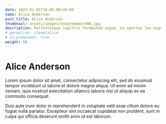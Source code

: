 ```yaml
---
date: 2023-01-01T10:00:00+10:00
name: Alice Anderson
post_title: Alice Anderson
thumbnail: assets/images/team/member006.jpg
description: Pellentesque sagittis fermentum augue, eu egestas leo augue.
# permalink: /team/alice
# is_prominent: true
weight: 60
---
```


# Alice Anderson

Lorem ipsum dolor sit amet, consectetur adipiscing elit, sed do eiusmod tempor incididunt ut labore et dolore magna aliqua. Ut enim ad minim veniam, quis nostrud exercitation ullamco laboris nisi ut aliquip ex ea commodo consequat.

Duis aute irure dolor in reprehenderit in voluptate velit esse cillum dolore eu fugiat nulla pariatur. Excepteur sint occaecat cupidatat non proident, sunt in culpa qui officia deserunt mollit anim id est laborum.
